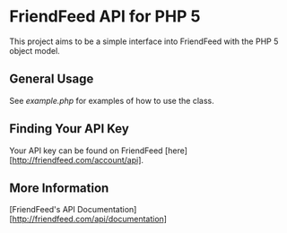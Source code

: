 # FriendFeed API for PHP 5 #

This project aims to be a simple interface into FriendFeed with the PHP 5 object model.

## General Usage ##

See *example.php* for examples of how to use the class.

## Finding Your API Key ##

Your API key can be found on FriendFeed [here][http://friendfeed.com/account/api].

## More Information ##

[FriendFeed's API Documentation][http://friendfeed.com/api/documentation]
